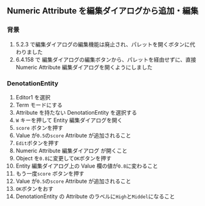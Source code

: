 ## Numeric Attribute を編集ダイアログから追加・編集

### 背景

1.  5.2.3 で編集ダイアログの編集機能は廃止され、パレットを開くボタンに代わりました
2.  6.4.158 で 編集ダイアログの編集ボタンから、パレットを経由せずに、直接 Numeric Attribute 編集ダイアログを開くようにしました

### DenotationEntity

1.  Editor1 を選択
2.  Term モードにする
3.  Attribute を持たない DenotationEntity を選択する
4.  `W` キーを押して Entity 編集ダイアログを開く
5.  `score` ボタンを押す
6.  Value が`0.5`の`score` Attribute が追加されること
7.  `Edit`ボタンを押す
8.  Numeric Attribute 編集ダイアログ が開くこと
9.  Object を`0.8`に変更して`OK`ボタンを押す
10. Entity 編集ダイアログ上の Value 欄の値が`0.8`に変わること
11. もう一度`score` ボタンを押す
12. Value が`0.5`の`score` Attribute が追加されること
13. `OK`ボタンをおす
14. DenotationEntity の Attribute のラベルに`High`と`Middel`になること
